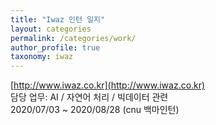 ```yaml
---
title: "Iwaz 인턴 일지"
layout: categories
permalink: /categories/work/
author_profile: true
taxonomy: iwaz
---
```

[http://www.iwaz.co.kr](http://www.iwaz.co.kr)  
담당 업무: AI / 자연어 처리 / 빅데이터 관련  
2020/07/03 ~ 2020/08/28 (cnu 백마인턴)   
